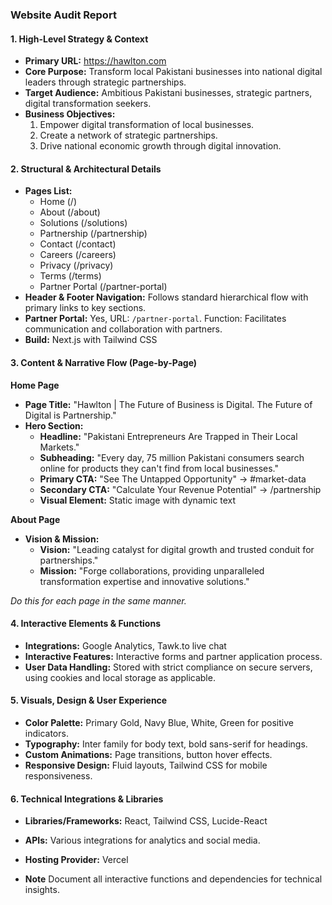 ### Website Audit Report

#### 1. High-Level Strategy & Context
- **Primary URL:** https://hawlton.com
- **Core Purpose:** Transform local Pakistani businesses into national digital leaders through strategic partnerships.
- **Target Audience:** Ambitious Pakistani businesses, strategic partners, digital transformation seekers.
- **Business Objectives:**
  1. Empower digital transformation of local businesses.
  2. Create a network of strategic partnerships.
  3. Drive national economic growth through digital innovation.

#### 2. Structural & Architectural Details
- **Pages List:**
  - Home (/)
  - About (/about)
  - Solutions (/solutions)
  - Partnership (/partnership)
  - Contact (/contact)
  - Careers (/careers)
  - Privacy (/privacy)
  - Terms (/terms)
  - Partner Portal (/partner-portal)
- **Header & Footer Navigation:** Follows standard hierarchical flow with primary links to key sections.
- **Partner Portal:** Yes, URL: `/partner-portal`. Function: Facilitates communication and collaboration with partners.
- **Build:** Next.js with Tailwind CSS

#### 3. Content & Narrative Flow (Page-by-Page)
**Home Page**
- **Page Title:** "Hawlton | The Future of Business is Digital. The Future of Digital is Partnership."
- **Hero Section:**
  - **Headline:** "Pakistani Entrepreneurs Are Trapped in Their Local Markets."
  - **Subheading:** "Every day, 75 million Pakistani consumers search online for products they can't find from local businesses."
  - **Primary CTA:** "See The Untapped Opportunity" -> #market-data
  - **Secondary CTA:** "Calculate Your Revenue Potential" -> /partnership
  - **Visual Element:** Static image with dynamic text

**About Page**
- **Vision & Mission:**
  - **Vision:** "Leading catalyst for digital growth and trusted conduit for partnerships."
  - **Mission:** "Forge collaborations, providing unparalleled transformation expertise and innovative solutions."

_Do this for each page in the same manner._

#### 4. Interactive Elements & Functions
- **Integrations:** Google Analytics, Tawk.to live chat
- **Interactive Features:** Interactive forms and partner application process.
- **User Data Handling:** Stored with strict compliance on secure servers, using cookies and local storage as applicable.

#### 5. Visuals, Design & User Experience
- **Color Palette:** Primary Gold, Navy Blue, White, Green for positive indicators.
- **Typography:** Inter family for body text, bold sans-serif for headings.
- **Custom Animations:** Page transitions, button hover effects.
- **Responsive Design:** Fluid layouts, Tailwind CSS for mobile responsiveness.

#### 6. Technical Integrations & Libraries
- **Libraries/Frameworks:** React, Tailwind CSS, Lucide-React
- **APIs:** Various integrations for analytics and social media.
- **Hosting Provider:** Vercel

- **Note** Document all interactive functions and dependencies for technical insights.

